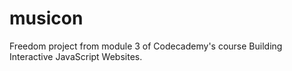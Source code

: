 # musicon
Freedom project from module 3 of Codecademy's course Building Interactive JavaScript Websites.

